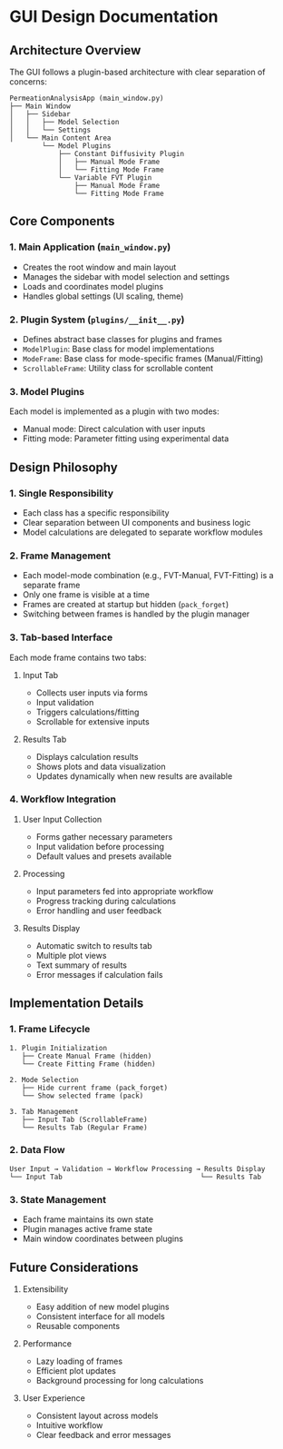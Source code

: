 # GUI Design Documentation

## Architecture Overview

The GUI follows a plugin-based architecture with clear separation of concerns:

```
PermeationAnalysisApp (main_window.py)
├── Main Window
│   ├── Sidebar
│   │   ├── Model Selection
│   │   └── Settings
│   └── Main Content Area
        └── Model Plugins
            ├── Constant Diffusivity Plugin
            │   ├── Manual Mode Frame
            │   └── Fitting Mode Frame
            └── Variable FVT Plugin
                ├── Manual Mode Frame
                └── Fitting Mode Frame
```

## Core Components

### 1. Main Application (`main_window.py`)
- Creates the root window and main layout
- Manages the sidebar with model selection and settings
- Loads and coordinates model plugins
- Handles global settings (UI scaling, theme)

### 2. Plugin System (`plugins/__init__.py`)
- Defines abstract base classes for plugins and frames
- `ModelPlugin`: Base class for model implementations
- `ModeFrame`: Base class for mode-specific frames (Manual/Fitting)
- `ScrollableFrame`: Utility class for scrollable content

### 3. Model Plugins
Each model is implemented as a plugin with two modes:
- Manual mode: Direct calculation with user inputs
- Fitting mode: Parameter fitting using experimental data

## Design Philosophy

### 1. Single Responsibility
- Each class has a specific responsibility
- Clear separation between UI components and business logic
- Model calculations are delegated to separate workflow modules

### 2. Frame Management
- Each model-mode combination (e.g., FVT-Manual, FVT-Fitting) is a separate frame
- Only one frame is visible at a time
- Frames are created at startup but hidden (`pack_forget`)
- Switching between frames is handled by the plugin manager

### 3. Tab-based Interface
Each mode frame contains two tabs:
1. Input Tab
   - Collects user inputs via forms
   - Input validation
   - Triggers calculations/fitting
   - Scrollable for extensive inputs

2. Results Tab
   - Displays calculation results
   - Shows plots and data visualization
   - Updates dynamically when new results are available

### 4. Workflow Integration
1. User Input Collection
   - Forms gather necessary parameters
   - Input validation before processing
   - Default values and presets available

2. Processing
   - Input parameters fed into appropriate workflow
   - Progress tracking during calculations
   - Error handling and user feedback

3. Results Display
   - Automatic switch to results tab
   - Multiple plot views
   - Text summary of results
   - Error messages if calculation fails

## Implementation Details

### 1. Frame Lifecycle
```
1. Plugin Initialization
   ├── Create Manual Frame (hidden)
   └── Create Fitting Frame (hidden)

2. Mode Selection
   ├── Hide current frame (pack_forget)
   └── Show selected frame (pack)

3. Tab Management
   ├── Input Tab (ScrollableFrame)
   └── Results Tab (Regular Frame)
```

### 2. Data Flow
```
User Input → Validation → Workflow Processing → Results Display
└── Input Tab                                  └── Results Tab
```

### 3. State Management
- Each frame maintains its own state
- Plugin manages active frame state
- Main window coordinates between plugins

## Future Considerations

1. Extensibility
   - Easy addition of new model plugins
   - Consistent interface for all models
   - Reusable components

2. Performance
   - Lazy loading of frames
   - Efficient plot updates
   - Background processing for long calculations

3. User Experience
   - Consistent layout across models
   - Intuitive workflow
   - Clear feedback and error messages

